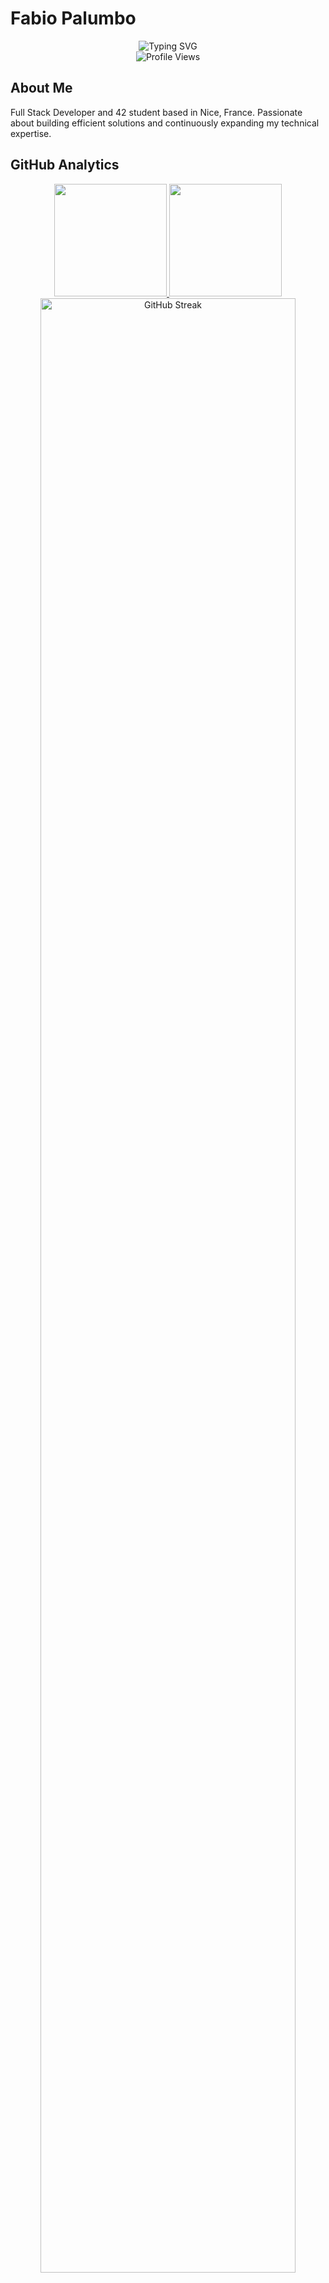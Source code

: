 # Fabio Palumbo

<div align="center">
  <img src="https://readme-typing-svg.herokuapp.com?font=Fira+Code&pause=1000&color=2E9EF7&center=true&vCenter=true&width=435&lines=42+Nice+Student;Full+Stack+Developer;Always+learning+new+things" alt="Typing SVG" />
</div>

<div align="center">
  <img src="https://komarev.com/ghpvc/?username=Fpalumbo42&label=Profile%20views&color=0e75b6&style=flat" alt="Profile Views" />
</div>

## About Me

Full Stack Developer and 42 student based in Nice, France. Passionate about building efficient solutions and continuously expanding my technical expertise.

## GitHub Analytics

<div align="center">
  <a href="https://github.com/Fpalumbo42">
    <img height="180em" src="https://github-readme-stats.vercel.app/api?username=Fpalumbo42&show_icons=true&theme=tokyonight&include_all_commits=true&count_private=true"/>
    <img height="180em" src="https://github-readme-stats.vercel.app/api/top-langs/?username=Fpalumbo42&layout=compact&langs_count=8&theme=tokyonight"/>
  </a>
</div>

<div align="center">
  <img width="90%" src="https://github-readme-streak-stats.herokuapp.com/?user=Fpalumbo42&theme=tokyonight&hide_border=false&stroke=0000&background=1a1b27&ring=70a5fd&fire=70a5fd&currStreakLabel=70a5fd" alt="GitHub Streak" />
</div>

## Trophy Showcase

<div align="center">
  <img src="https://github-profile-trophy.vercel.app/?username=Fpalumbo42&theme=tokyonight&no-frame=false&row=1&column=7&margin-w=15&margin-h=15" alt="GitHub Trophies" />
</div>

## Technical Stack

<div align="center">

### Core Languages
![C](https://img.shields.io/badge/C-00599C?style=for-the-badge&logo=c&logoColor=white)
![C++](https://img.shields.io/badge/C%2B%2B-00599C?style=for-the-badge&logo=c%2B%2B&logoColor=white)
![Python](https://img.shields.io/badge/Python-3776AB?style=for-the-badge&logo=python&logoColor=white)
![JavaScript](https://img.shields.io/badge/JavaScript-F7DF1E?style=for-the-badge&logo=javascript&logoColor=black)
![PHP](https://img.shields.io/badge/PHP-777BB4?style=for-the-badge&logo=php&logoColor=white)

### Frontend Technologies
![React](https://img.shields.io/badge/React-20232A?style=for-the-badge&logo=react&logoColor=61DAFB)
![HTML5](https://img.shields.io/badge/HTML5-E34F26?style=for-the-badge&logo=html5&logoColor=white)
![CSS3](https://img.shields.io/badge/CSS3-1572B6?style=for-the-badge&logo=css3&logoColor=white)

### Backend Frameworks
![Django](https://img.shields.io/badge/Django-092E20?style=for-the-badge&logo=django&logoColor=white)
![FastAPI](https://img.shields.io/badge/FastAPI-005571?style=for-the-badge&logo=fastapi&logoColor=white)

### Development Environment
![Git](https://img.shields.io/badge/GIT-E44C30?style=for-the-badge&logo=git&logoColor=white)
![Docker](https://img.shields.io/badge/Docker-2496ED?style=for-the-badge&logo=docker&logoColor=white)
![Linux](https://img.shields.io/badge/Linux-FCC624?style=for-the-badge&logo=linux&logoColor=black)
![VS Code](https://img.shields.io/badge/VS_Code-007ACC?style=for-the-badge&logo=visual-studio-code&logoColor=white)

</div>

## 42 School Journey

<div align="center">
  <img src="https://badge42.vercel.app/api/v2/cl1kow5fz001509l61uasg8ze/stats?cursusId=21&coalitionId=322" alt="fpalumbo's 42 stats" />
</div>

## Contribution Metrics

<div align="center">
  <img src="https://github-readme-activity-graph.vercel.app/graph?username=Fpalumbo42&bg_color=1a1b27&color=70a5fd&line=70a5fd&point=70a5fd&area=true&hide_border=true" alt="Activity Graph" />
</div>

## 3D Contribution Calendar

<div align="center">
  <img src="https://github-profile-summary-cards.vercel.app/api/cards/profile-details?username=Fpalumbo42&theme=tokyonight" alt="Profile Details" />
</div>

<div align="center">
  <img src="https://github-profile-summary-cards.vercel.app/api/cards/productive-time?username=Fpalumbo42&theme=tokyonight" alt="Productive Time" />
  <img src="https://github-profile-summary-cards.vercel.app/api/cards/stats?username=Fpalumbo42&theme=tokyonight" alt="Stats" />
</div>

## Coding Activity

<!--START_SECTION:waka-->
<!--END_SECTION:waka-->

<div align="center">
  <img src="https://quotes-github-readme.vercel.app/api?type=horizontal&theme=tokyonight" alt="Dev Quote" />
</div>

---

<div align="center">
  <img src="https://capsule-render.vercel.app/api?type=waving&color=gradient&height=100&section=footer&text=Thanks%20for%20visiting!&fontSize=20&fontAlignY=70&desc=Let's%20connect%20and%20build%20something%20amazing&descAlignY=85&descSize=12" alt="Footer" />
</div>